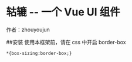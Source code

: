 # 轱辘 -- 一个 Vue UI 组件

作者：zhouyoujun

##安装
使用本框架前，请在 css 中开启 border-box

```
*{box-sizing:border-box;}
```
